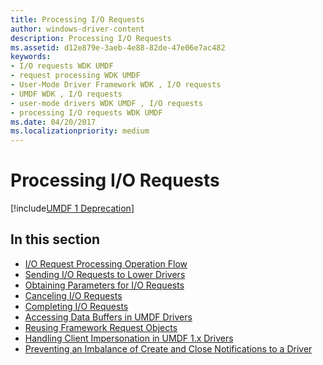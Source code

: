 ```yaml
---
title: Processing I/O Requests
author: windows-driver-content
description: Processing I/O Requests
ms.assetid: d12e879e-3aeb-4e88-82de-47e06e7ac482
keywords:
- I/O requests WDK UMDF
- request processing WDK UMDF
- User-Mode Driver Framework WDK , I/O requests
- UMDF WDK , I/O requests
- user-mode drivers WDK UMDF , I/O requests
- processing I/O requests WDK UMDF
ms.date: 04/20/2017
ms.localizationpriority: medium
---
```


# Processing I/O Requests


[!include[UMDF 1 Deprecation](../umdf-1-deprecation.md)]

## In this section


-   [I/O Request Processing Operation Flow](i-o-request-processing-operation-flow.md)
-   [Sending I/O Requests to Lower Drivers](sending-i-o-requests-to-lower-drivers.md)
-   [Obtaining Parameters for I/O Requests](obtaining-parameters-for-i-o-requests.md)
-   [Canceling I/O Requests](canceling-i-o-requests-umdf.md)
-   [Completing I/O Requests](completing-i-o-requests-umdf.md)
-   [Accessing Data Buffers in UMDF Drivers](accessing-data-buffers-in-umdf-1-x-drivers.md)
-   [Reusing Framework Request Objects](reusing-framework-request-objects-umdf.md)
-   [Handling Client Impersonation in UMDF 1.x Drivers](handling-client-impersonation-in-umdf-1-x-drivers.md)
-   [Preventing an Imbalance of Create and Close Notifications to a Driver](preventing-an-imbalance-of-create-and-close-notifications-to-a-driver.md)

 

 





